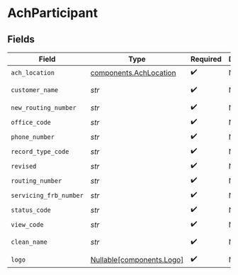 # AchParticipant


## Fields

| Field                                                            | Type                                                             | Required                                                         | Description                                                      | Example                                                          |
| ---------------------------------------------------------------- | ---------------------------------------------------------------- | ---------------------------------------------------------------- | ---------------------------------------------------------------- | ---------------------------------------------------------------- |
| `ach_location`                                                   | [components.AchLocation](../../models/components/achlocation.md) | :heavy_check_mark:                                               | N/A                                                              |                                                                  |
| `customer_name`                                                  | *str*                                                            | :heavy_check_mark:                                               | N/A                                                              | Main Street Bank                                                 |
| `new_routing_number`                                             | *str*                                                            | :heavy_check_mark:                                               | N/A                                                              | 987654321                                                        |
| `office_code`                                                    | *str*                                                            | :heavy_check_mark:                                               | N/A                                                              | 0                                                                |
| `phone_number`                                                   | *str*                                                            | :heavy_check_mark:                                               | N/A                                                              | 1234567789                                                       |
| `record_type_code`                                               | *str*                                                            | :heavy_check_mark:                                               | N/A                                                              | 1                                                                |
| `revised`                                                        | *str*                                                            | :heavy_check_mark:                                               | N/A                                                              | 041921                                                           |
| `routing_number`                                                 | *str*                                                            | :heavy_check_mark:                                               | N/A                                                              | 123456789                                                        |
| `servicing_frb_number`                                           | *str*                                                            | :heavy_check_mark:                                               | N/A                                                              | 123456789                                                        |
| `status_code`                                                    | *str*                                                            | :heavy_check_mark:                                               | N/A                                                              | 1                                                                |
| `view_code`                                                      | *str*                                                            | :heavy_check_mark:                                               | N/A                                                              | 1                                                                |
| `clean_name`                                                     | *str*                                                            | :heavy_check_mark:                                               | N/A                                                              | Main Street Bank                                                 |
| `logo`                                                           | [Nullable[components.Logo]](../../models/components/logo.md)     | :heavy_check_mark:                                               | N/A                                                              | <nil>                                                            |